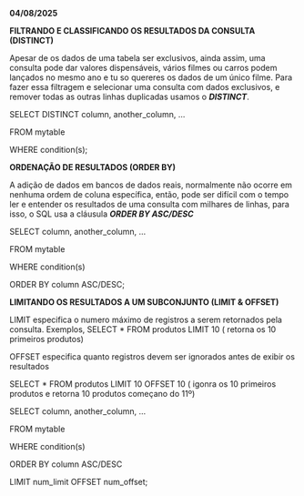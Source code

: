 **04/08/2025**

**FILTRANDO E CLASSIFICANDO OS RESULTADOS DA CONSULTA (DISTINCT)**



Apesar de os dados de uma tabela ser exclusivos, ainda assim, uma consulta pode dar valores dispensáveis, vários filmes ou carros podem lançados no mesmo ano e tu so quereres os dados de um único filme. Para fazer essa filtragem  e selecionar uma consulta com dados exclusivos, e remover todas as outras linhas duplicadas usamos o ***DISTINCT***.

SELECT DISTINCT column, another\_column, …

FROM mytable

WHERE condition(s);



**ORDENAÇÃO DE RESULTADOS (ORDER BY)**



A adição de dados em bancos de dados reais, normalmente não ocorre em nenhuma ordem de coluna específica, então, pode ser difícil com o tempo ler e entender os resultados de uma consulta com milhares de linhas, para isso, o SQL usa a cláusula ***ORDER BY ASC/DESC***

SELECT column, another\_column, …

FROM mytable

WHERE condition(s)

ORDER BY column ASC/DESC;



**LIMITANDO OS RESULTADOS A UM SUBCONJUNTO (LIMIT \& OFFSET)**



LIMIT especifica o numero máximo de registros a serem retornados pela consulta. Exemplos, SELECT \* FROM produtos LIMIT 10 ( retorna os 10 primeiros produtos)

OFFSET especifica quanto registros devem ser ignorados antes de exibir os resultados

SELECT \* FROM produtos LIMIT 10 OFFSET 10 ( igonra os 10 primeiros produtos e retorna 10 produtos começano do 11º)

SELECT column, another\_column, …

FROM mytable

WHERE condition(s)

ORDER BY column ASC/DESC

LIMIT num\_limit OFFSET num\_offset;

